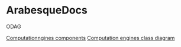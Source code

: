 # ArabesqueDocs
ODAG

[Computationngines components](./EnginesComponents.md)
[Computation engines class diagram](./EnginesClassDiagrams.md)
